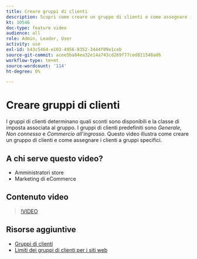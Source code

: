 ```yaml
---
title: Creare gruppi di clienti
description: Scopri come creare un gruppo di clienti e come assegnare i clienti a gruppi specifici, che determinano gli sconti disponibili e la classe di imposta associata.
kt: 10546
doc-type: feature video
audience: all
role: Admin, Leader, User
activity: use
exl-id: b43c5464-e103-4956-8352-3444f09e1ceb
source-git-commit: acee5ba84ea32e14a743cd269f77ced821548ad6
workflow-type: tm+mt
source-wordcount: '114'
ht-degree: 0%

---
```


# Creare gruppi di clienti

I gruppi di clienti determinano quali sconti sono disponibili e la classe di imposta associata al gruppo. I gruppi di clienti predefiniti sono _Generale_, _Non connesso_ e _Commercio all&#39;ingrosso_. Questo video illustra come creare un gruppo di clienti e come assegnare i clienti a gruppi specifici.

## A chi serve questo video?

- Amministratori store
- Marketing di eCommerce

## Contenuto video

>[!VIDEO](https://video.tv.adobe.com/v/343660?quality=12&learn=on)

## Risorse aggiuntive

- [Gruppi di clienti](https://docs.magento.com/user-guide/customers/customer-groups.html)
- [Limiti dei gruppi di clienti per i siti web](https://developer.adobe.com/commerce/php/development/components/indexing/optimization/#customer-group-limitations-by-websites)
